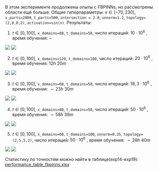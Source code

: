 В этом эксперименте продолжены опыты с FBPINNs, но рассмотрены области ещё больше. Общие гиперпараметры: $x \in [-70,230]$, `x_parts=2000`, `t_parts=500`, `intersection = 2.0`, `unnorm=1.2`, `topology=(2,8,8,2)`, `activation=sin(x)`.
Результаты:

1. $t \in [0,100]$, `x_domains=80`, `t_domains=50`, число итераций: $10\cdot 10^{6}$ , время обучения: $-$   
<img src="https://github.com/mikhakuv/PINNs/blob/main/pictures/exp53_charts_15_1.png">  
<img src="https://github.com/mikhakuv/PINNs/blob/main/pictures/exp53_charts_15_2.png">  

2. $t \in [0,100]$, `x_domains=120`, `t_domains=100`, число итераций: $20\cdot 10^{6}$ , время обучения: $12h\ 20m$   
<img src="https://github.com/mikhakuv/PINNs/blob/main/pictures/exp53_charts_16_1.png">  
<img src="https://github.com/mikhakuv/PINNs/blob/main/pictures/exp53_charts_16_2.png">

3. $t \in [0,100]$, `x_domains=60`, `t_domains=50`, число итераций: $19,3\cdot 10^{6}$ , время обучения: $\sim 23h\ 30m$   
<img src="https://github.com/mikhakuv/PINNs/blob/main/pictures/exp53_charts_17_1.png">  
<img src="https://github.com/mikhakuv/PINNs/blob/main/pictures/exp53_charts_17_2.png">  

4. $t \in [0,100]$, `x_domains=80`, `t_domains=50`, число итераций: $50\cdot 10^{6}$ , время обучения: $\sim 58h\ 39m$   
<img src="https://github.com/mikhakuv/PINNs/blob/main/pictures/exp53_charts_18_1.png">  
<img src="https://github.com/mikhakuv/PINNs/blob/main/pictures/exp53_charts_18_2.png">  

5. $t \in [0,100]$, `x_domains=60`, `t_domains=100`, `unnorm=0.25`, `topology=(2,5,5,2)`, число итераций: $50\cdot 10^{6}$ , время обучения: $\sim 28h\ 40m$   
<img src="https://github.com/mikhakuv/PINNs/blob/main/pictures/exp53_charts_19_1.png">  
<img src="https://github.com/mikhakuv/PINNs/blob/main/pictures/exp53_charts_19_2.png">  


Статистику по точностям можно найти в таблице(exp14-exp19): [performance_table_fbpinns.xlsx](https://github.com/mikhakuv/PINNs/blob/main/statistics/performance_table_fbpinns.xlsx)  
